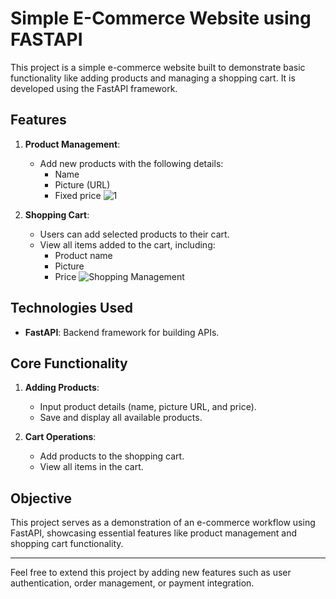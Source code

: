 # Simple E-Commerce Website using FASTAPI

This project is a simple e-commerce website built to demonstrate basic functionality like adding products and managing a shopping cart. It is developed using the FastAPI framework.

## Features

1. **Product Management**:
   - Add new products with the following details:
     - Name
     - Picture (URL)
     - Fixed price
       ![1](https://github.com/user-attachments/assets/8c76ce28-e70c-4446-a171-7f757d0917af)


2. **Shopping Cart**:
   
   - Users can add selected products to their cart.
   - View all items added to the cart, including:
     - Product name
     - Picture
     - Price
   ![Shopping Management](https://github.com/user-attachments/assets/e23b7fae-8770-49c0-b92b-ed48b1bb3eeb)


## Technologies Used

- **FastAPI**: Backend framework for building APIs.

## Core Functionality

1. **Adding Products**:
   - Input product details (name, picture URL, and price).
   - Save and display all available products.

2. **Cart Operations**:
   - Add products to the shopping cart.
   - View all items in the cart.

## Objective

This project serves as a demonstration of an e-commerce workflow using FastAPI, showcasing essential features like product management and shopping cart functionality.

---

Feel free to extend this project by adding new features such as user authentication, order management, or payment integration.
